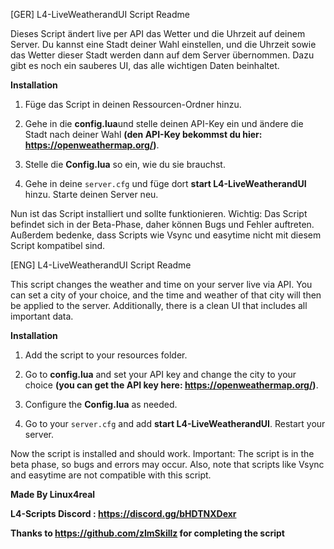 [GER] 
L4-LiveWeatherandUI Script Readme

Dieses Script ändert live per API das Wetter und die Uhrzeit auf deinem Server. Du kannst eine Stadt deiner Wahl einstellen, und die Uhrzeit sowie das Wetter dieser Stadt werden dann auf dem Server übernommen. Dazu gibt es noch ein sauberes UI, das alle wichtigen Daten beinhaltet.

**Installation**

1. Füge das Script in deinen Ressourcen-Ordner hinzu.

2. Gehe in die **config.lua**und stelle deinen API-Key ein und ändere die Stadt nach deiner Wahl **(den API-Key bekommst du hier: https://openweathermap.org/)**.

3. Stelle die **Config.lua** so ein, wie du sie brauchst.

4. Gehe in deine `server.cfg` und füge dort **start L4-LiveWeatherandUI** hinzu. Starte deinen Server neu.

Nun ist das Script installiert und sollte funktionieren. Wichtig: Das Script befindet sich in der Beta-Phase, daher können Bugs und Fehler auftreten. Außerdem bedenke, dass Scripts wie Vsync und easytime nicht mit diesem Script kompatibel sind.

[ENG] 
L4-LiveWeatherandUI Script Readme

This script changes the weather and time on your server live via API. You can set a city of your choice, and the time and weather of that city will then be applied to the server. Additionally, there is a clean UI that includes all important data.

**Installation**

1. Add the script to your resources folder.

2. Go to **config.lua** and set your API key and change the city to your choice **(you can get the API key here: https://openweathermap.org/)**.

3. Configure the **Config.lua** as needed.

4. Go to your `server.cfg` and add **start L4-LiveWeatherandUI**. Restart your server.

Now the script is installed and should work. Important: The script is in the beta phase, so bugs and errors may occur. Also, note that scripts like Vsync and easytime are not compatible with this script.

**Made By Linux4real**

**L4-Scripts Discord : https://discord.gg/bHDTNXDexr**

**Thanks to https://github.com/zImSkillz for completing the script**

